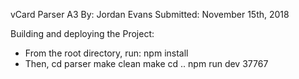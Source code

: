 vCard Parser A3
By: Jordan Evans
Submitted: November 15th, 2018

Building and deploying the Project:
  - From the root directory, run:
      npm install
  - Then,
      cd parser
      make clean
      make
      cd ..
      npm run dev 37767


